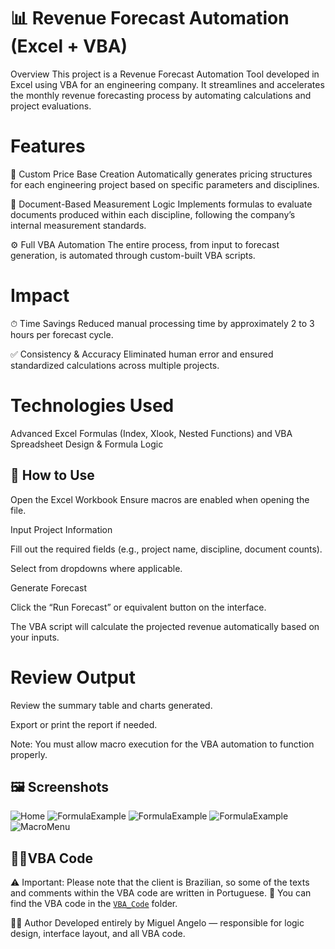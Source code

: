 # 📊 Revenue Forecast Automation (Excel + VBA)
Overview
This project is a Revenue Forecast Automation Tool developed in Excel using VBA for an engineering company. It streamlines and accelerates the monthly revenue forecasting process by automating calculations and project evaluations.

# Features
🔧 Custom Price Base Creation
Automatically generates pricing structures for each engineering project based on specific parameters and disciplines.

📄 Document-Based Measurement Logic
Implements formulas to evaluate documents produced within each discipline, following the company’s internal measurement standards.

⚙️ Full VBA Automation
The entire process, from input to forecast generation, is automated through custom-built VBA scripts.

# Impact
⏱ Time Savings
Reduced manual processing time by approximately 2 to 3 hours per forecast cycle.

✅ Consistency & Accuracy
Eliminated human error and ensured standardized calculations across multiple projects.

# Technologies Used
Advanced Excel Formulas (Index, Xlook, Nested Functions) and   VBA
Spreadsheet Design & Formula Logic

## 🚀 How to Use
Open the Excel Workbook
Ensure macros are enabled when opening the file.

Input Project Information

Fill out the required fields (e.g., project name, discipline, document counts).

Select from dropdowns where applicable.

Generate Forecast

Click the “Run Forecast” or equivalent button on the interface.

The VBA script will calculate the projected revenue automatically based on your inputs.

# Review Output

Review the summary table and charts generated.

Export or print the report if needed.

Note: You must allow macro execution for the VBA automation to function properly.

## 🖼️ Screenshots

<Home Page> ![Home](https://github.com/user-attachments/assets/4c588a27-a6a8-4479-95fc-c6a145375b37)
<FormulaExamples> ![FormulaExample](https://github.com/user-attachments/assets/f854f588-de72-47a7-b378-1402b54ab149)
<FormulaExamples> ![FormulaExample](https://github.com/user-attachments/assets/127ca6ce-976e-4480-aac6-19ae2d7b7336)
<FormulaExamples> ![FormulaExample](https://github.com/user-attachments/assets/b210d3f8-b411-4c0c-834c-2d32eec67e90)
<MacroMenu>![MacroMenu](https://github.com/user-attachments/assets/d6adf076-256b-4461-86d4-6992c93af852)


## 👩‍💻VBA Code

⚠ Important: Please note that the client is Brazilian, so some of the texts and comments within the VBA code are written in Portuguese.
📁 You can find the VBA code in the [`VBA_Code`](https://github.com/Angelo-77/RevenueForecast/blob/298619c12679ebb2fd5bf45ec18442675f144e72/VBA%20Code) folder.

👨‍💻 Author
Developed entirely by Miguel Angelo — responsible for logic design, interface layout, and all VBA code.

